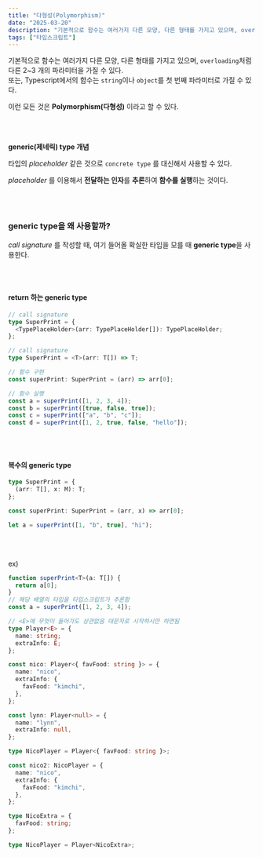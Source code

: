 ```yaml
---
title: "다형성(Polymorphism)"
date: "2025-03-20"
description: "기본적으로 함수는 여러가지 다른 모양, 다른 형태를 가지고 있으며, overloading처럼 다른 2~3 개의 파라미터을 가질 수 있다. 또는, Typescript에서의 함수는 string이나 object를 첫 번째 파라미터로 가질 수 있다. 이런 모든 것은 Polymorphism(다형성)이라고 할 수 있다."
tags: ["타입스크립트"]
---
```


기본적으로 함수는 여러가지 다른 모양, 다른 형태를 가지고 있으며, `overloading`처럼 다른 2~3 개의 파라미터을 가질 수 있다.
<br />
또는, Typescript에서의 함수는 `string`이나 `object`를 첫 번째 파라미터로 가질 수 있다.
<br />

이런 모든 것은 **Polymorphism(다형성)** 이라고 할 수 있다.

<br /><br />

**generic(제네릭) type 개념**

타입의 _placeholder_ 같은 것으로 `concrete type` 를 대신해서 사용할 수 있다.

_placeholder_ 를 이용해서 **전달하는 인자**를 **추론**하여 **함수를 실행**하는 것이다.

<br /><br />

### generic type을 왜 사용할까?

_call signature_ 를 작성할 때, 여기 들어올 확실한 타입을 모를 때 **generic type**을 사용한다.

<br /><br />

#### return 하는 generic type

```ts
// call signature
type SuperPrint = {
  <TypePlaceHolder>(arr: TypePlaceHolder[]): TypePlaceHolder;
};

// call signature
type SuperPrint = <T>(arr: T[]) => T;

// 함수 구현
const superPrint: SuperPrint = (arr) => arr[0];

// 함수 실행
const a = superPrint([1, 2, 3, 4]);
const b = superPrint([true, false, true]);
const c = superPrint(["a", "b", "c"]);
const d = superPrint([1, 2, true, false, "hello"]);
```

<br /><br />

#### 복수의 generic type

```ts
type SuperPrint = {
  (arr: T[], x: M): T;
};

const superPrint: SuperPrint = (arr, x) => arr[0];

let a = superPrint([1, "b", true], "hi");
```

<br /><br />

ex)

```ts
function superPrint<T>(a: T[]) {
  return a[0];
}
// 해당 배열의 타입을 타입스크립트가 추론함
const a = superPrint([1, 2, 3, 4]);

// <E>에 무엇이 들어가도 상관없음 대문자로 시작하시만 하면됨
type Player<E> = {
  name: string;
  extraInfo: E;
};

const nico: Player<{ favFood: string }> = {
  name: "nico",
  extraInfo: {
    favFood: "kimchi",
  },
};

const lynn: Player<null> = {
  name: "lynn",
  extraInfo: null,
};

type NicoPlayer = Player<{ favFood: string }>;

const nico2: NicoPlayer = {
  name: "nico",
  extraInfo: {
    favFood: "kimchi",
  },
};

type NicoExtra = {
  favFood: string;
};

type NicoPlayer = Player<NicoExtra>;
```
